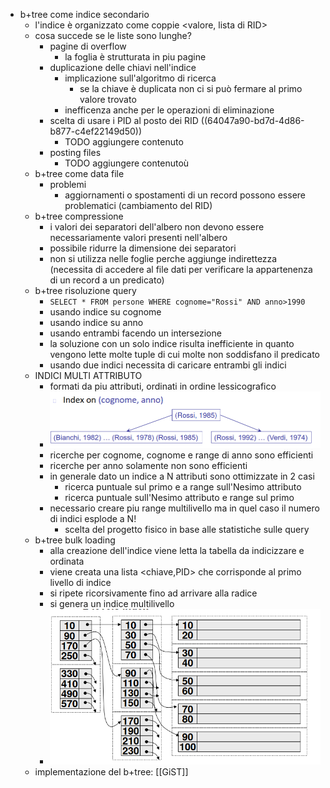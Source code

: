 - b+tree come indice secondario
	- l'indice è organizzato come coppie <valore, lista di RID>
	- cosa succede se le liste sono lunghe?
		- pagine di overflow
			- la foglia è strutturata in piu pagine
		- duplicazione delle chiavi nell'indice
			- implicazione sull'algoritmo di ricerca
				- se la chiave è duplicata non ci si può fermare al primo valore trovato
			- inefficenza anche per le operazioni di eliminazione
		- scelta di usare i PID al posto dei RID ((64047a90-bd7d-4d86-b877-c4ef22149d50))
			- TODO aggiungere contenuto
		- posting files
			- TODO aggiungere contenutoù
	- b+tree come data file
		- problemi
			- aggiornamenti o spostamenti di un record possono essere problematici (cambiamento del RID)
	- b+tree compressione
		- i valori dei separatori dell'albero non devono essere necessariamente valori presenti nell'albero
		- possibile ridurre la dimensione dei separatori
		- non si utilizza nelle foglie perche aggiunge indirettezza (necessita di accedere al file dati per verificare la appartenenza di un record a un predicato)
	- b+tree risoluzione query
		- `SELECT * FROM persone WHERE cognome="Rossi" AND anno>1990`
		- usando indice su cognome
		- usando indice su anno
		- usando entrambi facendo un intersezione
		- la soluzione con un solo indice risulta inefficiente in quanto vengono lette molte tuple di cui molte non soddisfano il predicato
		- usando due indici necessita di caricare entrambi gli indici
	- INDICI MULTI ATTRIBUTO
		- formati da piu attributi, ordinati in ordine lessicografico
		- ![image.png](../assets/image_1678362916725_0.png)
		- ricerche per cognome, cognome e range di anno sono efficienti
		- ricerche per anno solamente non sono efficienti
		- in generale dato un indice a N attributi sono ottimizzate in 2 casi
			- ricerca puntuale sul primo e a range sull'Nesimo attributo
			- ricerca puntuale sull'Nesimo attributo e range sul primo
		- necessario creare piu range multilivello ma in quel caso il numero di indici esplode a N!
			- scelta del progetto fisico in base alle statistiche sulle query
	- b+tree bulk loading
		- alla creazione dell'indice viene letta la tabella da indicizzare e ordinata
		- viene creata una lista <chiave,PID> che corrisponde al primo livello di indice
		- si ripete ricorsivamente fino ad arrivare alla radice
		- si genera un indice multilivello
		- ![image.png](../assets/image_1678364336081_0.png)
	- implementazione del b+tree: [[GiST]]